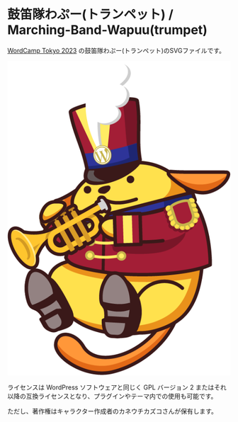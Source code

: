 # 鼓笛隊わぷー(トランペット) / Marching-Band-Wapuu(trumpet)

[WordCamp Tokyo 2023](https://tokyo.wordcamp.org/2023/)  の鼓笛隊わぷー(トランペット)のSVGファイルです。

![WordCamp Tokyo 2023 Wapuu](trumpet.png)

ライセンスは WordPress ソフトウェアと同じく GPL バージョン 2 またはそれ以降の互換ライセンスとなり、プラグインやテーマ内での使用も可能です。

ただし、著作権はキャラクター作成者のカネウチカズコさんが保有します。
